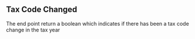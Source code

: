 Tax Code Changed
-------------------
  The end point return a boolean which indicates if there has been a tax code change in the tax year
